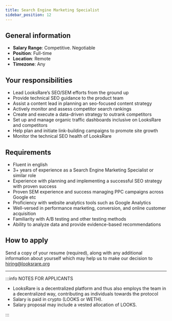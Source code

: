 ```yaml
---
title: Search Engine Marketing Specialist
sidebar_position: 12
---
```


## General information

- **Salary Range**: Competitive. Negotiable
- **Position**: Full-time
- **Location**: Remote
- **Timezone**: Any

## Your responsibilities

- Lead LooksRare’s SEO/SEM efforts from the ground up
- Provide technical SEO guidance to the product team
- Assist a content lead in planning an seo-focused content strategy
- Actively monitor and assess competitor search rankings
- Create and execute a data-driven strategy to outrank competitors
- Set up and manage organic traffic dashboards inclusive on LooksRare and competitors
- Help plan and initiate link-building campaigns to promote site growth
- Monitor the technical SEO health of LooksRare

## Requirements

- Fluent in english
- 3+ years of experience as a Search Engine Marketing Specialist or similar role
- Experience with planning and implementing a successful SEO strategy with proven success
- Proven SEM experience and success managing PPC campaigns across Google etc
- Proficiency with website analytics tools such as Google Analytics
- Well-versed in performance marketing, conversion, and online customer acquisition
- Familiarity with A/B testing and other testing methods
- Ability to analyze data and provide evidence-based recommendations

## How to apply

Send a copy of your resume (required), along with any additional information about yourself which may help us to make our decision to hiring@looksrare.org

---

:::info NOTES FOR APPLICANTS

- LooksRare is a decentralized platform and thus also employs the team in a decentralized way, contributing as individuals towards the protocol
- Salary is paid in crypto (LOOKS or WETH).
- Salary proposal may include a vested allocation of LOOKS.

:::
